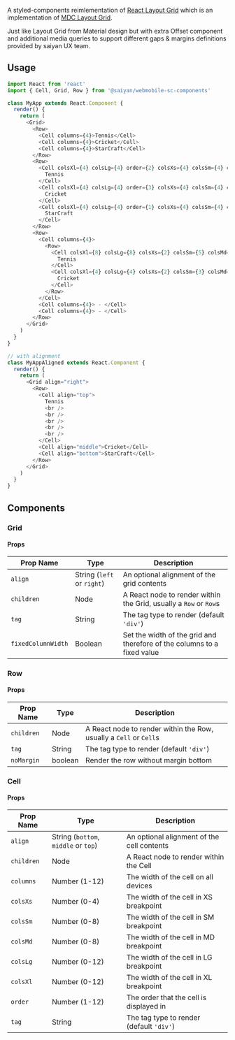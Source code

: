 A styled-components reimlementation of [React Layout Grid](https://github.com/material-components/material-components-web-react/tree/master/packages/layout-grid)
which is an implementation of [MDC Layout Grid](https://github.com/material-components/material-components-web/tree/master/packages/mdc-layout-grid).

Just like Layout Grid from Material design but with extra Offset component and
additional media queries to support different gaps & margins definitions provided by saiyan UX team.

## Usage

```js
import React from 'react'
import { Cell, Grid, Row } from '@saiyan/webmobile-sc-components'

class MyApp extends React.Component {
  render() {
    return (
      <Grid>
        <Row>
          <Cell columns={4}>Tennis</Cell>
          <Cell columns={4}>Cricket</Cell>
          <Cell columns={4}>StarCraft</Cell>
        </Row>
        <Row>
          <Cell colsXl={4} colsLg={4} order={2} colsXs={4} colsSm={4} colsMd={4}>
            Tennis
          </Cell>
          <Cell colsXl={4} colsLg={4} order={3} colsXs={4} colsSm={4} colsMd={4}>
            Cricket
          </Cell>
          <Cell colsXl={4} colsLg={4} order={1} colsXs={4} colsSm={4} colsMd={4}>
            StarCraft
          </Cell>
        </Row>
        <Row>
          <Cell columns={4}>
            <Row>
              <Cell colsXl={8} colsLg={8} colsXs={2} colsSm={5} colsMd={5}>
                Tennis
              </Cell>
              <Cell colsXl={4} colsLg={4} colsXs={2} colsSm={3} colsMd={3}>
                Cricket
              </Cell>
            </Row>
          </Cell>
          <Cell columns={4}> - </Cell>
          <Cell columns={4}> - </Cell>
        </Row>
      </Grid>
    )
  }
}

// with alignment
class MyAppAligned extends React.Component {
  render() {
    return (
      <Grid align="right">
        <Row>
          <Cell align="top">
            Tennis
            <br />
            <br />
            <br />
            <br />
            <br />
          </Cell>
          <Cell align="middle">Cricket</Cell>
          <Cell align="bottom">StarCraft</Cell>
        </Row>
      </Grid>
    )
  }
}
```

## Components

### Grid

#### Props

| Prop Name          | Type                       | Description                                                             |
| ------------------ | -------------------------- | ----------------------------------------------------------------------- |
| `align`            | String (`left` or `right`) | An optional alignment of the grid contents                              |
| `children`         | Node                       | A React node to render within the Grid, usually a `Row` or `Row`s       |
| `tag`              | String                     | The tag type to render (default `'div'`)                                |
| `fixedColumnWidth` | Boolean                    | Set the width of the grid and therefore of the columns to a fixed value |

### Row

#### Props

| Prop Name  | Type    | Description                                                        |
| ---------- | ------- | ------------------------------------------------------------------ |
| `children` | Node    | A React node to render within the Row, usually a `Cell` or `Cell`s |
| `tag`      | String  | The tag type to render (default `'div'`)                           |
| `noMargin` | boolean | Render the row without margin bottom                               |

### Cell

#### Props

| Prop Name  | Type                                 | Description                                |
| ---------- | ------------------------------------ | ------------------------------------------ |
| `align`    | String (`bottom`, `middle` or `top`) | An optional alignment of the cell contents |
| `children` | Node                                 | A React node to render within the Cell     |
| `columns`  | Number (1-12)                        | The width of the cell on all devices       |
| `colsXs`   | Number (0-4)                         | The width of the cell in XS breakpoint     |
| `colsSm`   | Number (0-8)                         | The width of the cell in SM breakpoint     |
| `colsMd`   | Number (0-8)                         | The width of the cell in MD breakpoint     |
| `colsLg`   | Number (0-12)                        | The width of the cell in LG breakpoint     |
| `colsXl`   | Number (0-12)                        | The width of the cell in XL breakpoint     |
| `order`    | Number (1-12)                        | The order that the cell is displayed in    |
| `tag`      | String                               | The tag type to render (default `'div'`)   |
